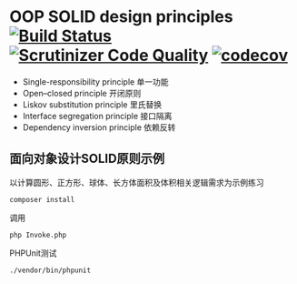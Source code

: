 # OOP SOLID design principles  [![Build Status](https://travis-ci.org/angrygun/solid.svg?branch=master)](https://travis-ci.org/angrygun/solid) [![Scrutinizer Code Quality](https://scrutinizer-ci.com/g/angrygun/solid/badges/quality-score.png?b=master)](https://scrutinizer-ci.com/g/angrygun/solid/?branch=master) [![codecov](https://codecov.io/gh/angrygun/solid/branch/master/graph/badge.svg)](https://codecov.io/gh/angrygun/solid)

* Single-responsibility principle 单一功能
* Open–closed principle 开闭原则
* Liskov substitution principle 里氏替换
* Interface segregation principle 接口隔离 
* Dependency inversion principle 依赖反转

## 面向对象设计SOLID原则示例

以计算圆形、正方形、球体、长方体面积及体积相关逻辑需求为示例练习

```
composer install
```

调用
```
php Invoke.php
```

PHPUnit测试
```
./vendor/bin/phpunit
```

